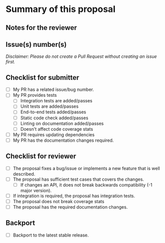 # Summary of this proposal

<!-- Provide summary of changes -->

## Notes for the reviewer

<!-- Provide any notes that might be important for the (reviewer) of changes -->

## Issue(s) number(s)

<!-- Issue number, if available. E.g. "Fixes #31", "Addresses #42, #77" -->
*Disclaimer: Please do not create a Pull Request without creating an issue first.*

## Checklist for submitter

- [ ] My PR has a related issue/bug number.
- [ ] My PR provides tests
  - [ ] Integration tests are added/passes
  - [ ] Unit tests are added/passes
  - [ ] End-to-end tests added/passes
  - [ ] Static code check added/passes
  - [ ] Linting on documentation added/passes
  - [ ] Doesn't affect code coverage stats
- [ ] My PR requires updating dependencies
- [ ] My PR has the documentation changes required.

## Checklist for reviewer

- [ ] The proposal fixes a bug/issue or implements a new feature that is well described.
- [ ] The proposal has sufficient test cases that covers the changes.
  - [ ] If changes an API, it does not break backwards compatibility (-1 major version).
- [ ] If integration is required, the proposal has integration tests.
- [ ] The proposal does not break coverage stats
- [ ] The proposal has the required documentation changes.

## Backport

<!--
PRs targeting the default master branch will go into the next major release usually.
If this PR should be backport to the current or earlier releases then please submit
a PR for that particular branch.
-->

- [ ] Backport to the latest stable release.